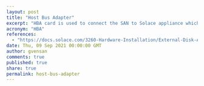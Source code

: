 ```yaml
---
layout: post
title: "Host Bus Adapter"
excerpt: "HBA card is used to connect the SAN to Solace appliance which helps in store and retrieve messages when consumer is offline (and also when ADB unable to spool large volume of ingress message rate). This card provides high speed I/O operation on SAN compare to software messaging systems."
acronym: "HBA"
references:
  - "https://docs.solace.com/3260-Hardware-Installation/External-Disk-Array-Req.htm?Highlight=HBA"
date: Thu, 09 Sep 2021 00:00:00 GMT
author: gvensan
comments: true
published: true
share: true
permalink: host-bus-adapter
---
```

